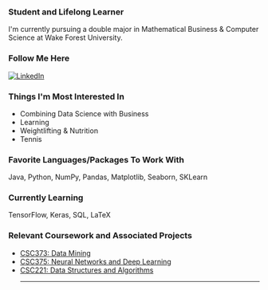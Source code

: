 ### Student and Lifelong Learner

I'm currently pursuing a double major in Mathematical Business & Computer Science at Wake Forest University.

### Follow Me Here
<a href="https://www.linkedin.com/in/ryan-fischbach" target="_blank"><img alt="LinkedIn" src="https://img.shields.io/badge/linkedin-%230077B5.svg?&style=for-the-badge&logo=linkedin&logoColor=white" /></a>

### Things I'm Most Interested In
 - Combining Data Science with Business
 - Learning
 - Weightlifting & Nutrition
 - Tennis
 
 ### Favorite Languages/Packages To Work With
Java, Python, NumPy, Pandas, Matplotlib, Seaborn, SKLearn

### Currently Learning
TensorFlow, Keras, SQL, LaTeX

### Relevant Coursework and Associated Projects
 - [CSC373: Data Mining](https://github.com/RyanFischbach/Data-Mining)
 - [CSC375: Neural Networks and Deep Learning](https://github.com/RyanFischbach/Deep-Learning-Neural-Networks)
 - [CSC221: Data Structures and Algorithms](https://github.com/RyanFischbach/DataStructuresAlgorithms)<hr>
<div align="center">
<!--
**RyanFischbach/RyanFischbach** is a ✨ _special_ ✨ repository because its `README.md` (this file) appears on your GitHub profile.


-->
